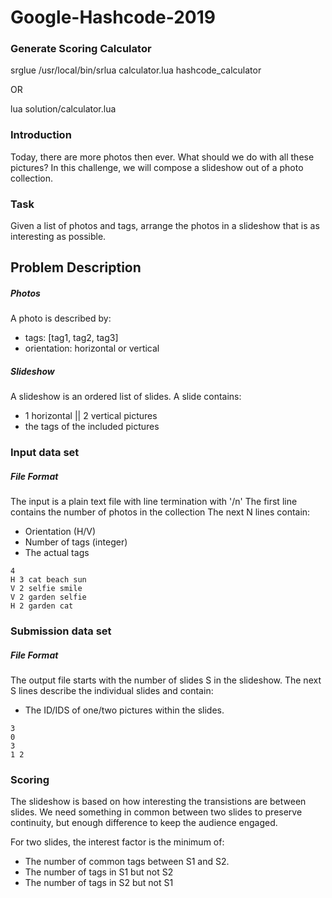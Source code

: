 # Google-Hashcode-2019

### Generate Scoring Calculator
srglue /usr/local/bin/srlua calculator.lua hashcode_calculator

OR

lua solution/calculator.lua <inputfile> <resultfile>

### Introduction
Today, there are more photos then ever. What should we do with all these pictures? In this challenge, we will compose a slideshow out of a photo collection.

### Task
Given a list of photos and tags, arrange the photos in a slideshow that is as interesting as possible.

## Problem Description
##### Photos
A photo is described by:
- tags: [tag1, tag2, tag3]
- orientation: horizontal or vertical

##### Slideshow
A slideshow is an ordered list of slides. A slide contains:
- 1 horizontal || 2 vertical pictures
- the tags of the included pictures

### Input data set
##### File Format
The input is a plain text file with line termination with '/n'
The first line contains the number of photos in the collection
The next N lines contain:
- Orientation (H/V)
- Number of tags (integer)
- The actual tags

```
4
H 3 cat beach sun
V 2 selfie smile
V 2 garden selfie
H 2 garden cat
```

### Submission data set
##### File Format
The output file starts with the number of slides S in the slideshow.
The next S lines describe the individual slides and contain:
- The ID/IDS of one/two pictures within the slides.

```
3
0
3
1 2
```

### Scoring
The slideshow is based on how interesting the transistions are between slides. We need something in common between two slides to preserve continuity, but enough difference to keep the audience engaged.

For two slides, the interest factor is the minimum of:
- The number of common tags between S1 and S2.
- The number of tags in S1 but not S2
- The number of tags in S2 but not S1
